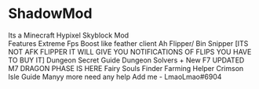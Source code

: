 # ShadowMod
Its a Minecraft Hypixel Skyblock Mod  
Features 
Extreme Fps Boost like feather client
Ah Flipper/ Bin Snipper [ITS NOT AFK FLIPPER IT WILL GIVE YOU NOTIFICATIONS OF FLIPS YOU HAVE TO BUY IT]
Dungeon Secret Guide 
Dungeon Solvers + New F7 UPDATED
M7 DRAGON PHASE IS HERE
Fairy Souls Finder
Farming Helper 
Crimson Isle Guide 
Manyy more 
need any help 
Add me - LmaoLmao#6904
